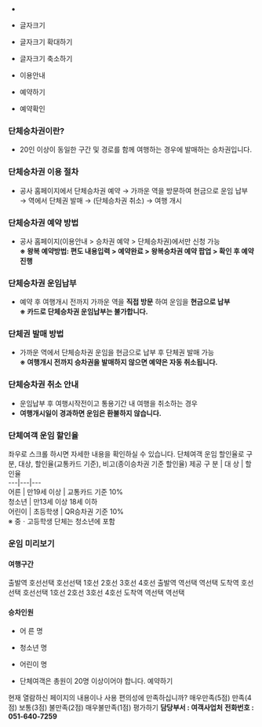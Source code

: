   * 

  * 글자크기
  * 글자크기 확대하기
  * 글자크기 축소하기


  * 이용안내
  * 예약하기
  * 예약확인


### 단체승차권이란?
  * 20인 이상이 동일한 구간 및 경로를 함께 여행하는 경우에 발매하는 승차권입니다.


### 단체승차권 이용 절차
  * 공사 홈페이지에서 단체승차권 예약 → 가까운 역을 방문하여 현금으로 운임 납부 → 역에서 단체권 발매 → (단체승차권 취소) → 여행 개시


### 단체승차권 예약 방법
  * 공사 홈페이지(이용안내 > 승차권 예약 > 단체승차권)에서만 신청 가능   
**※ 왕복 예약방법: 편도 내용입력 > 예약완료 > 왕복승차권 예약 팝업 > 확인 후 예약 진행**


### 단체승차권 운임납부
  * 예약 후 여행개시 전까지 가까운 역을 **직접 방문** 하여 운임을 **현금으로 납부  
※ 카드로 단체승차권 운임납부는 불가합니다.**


### 단체권 발매 방법
  * 가까운 역에서 단체승차권 운임을 현금으로 납부 후 단체권 발매 가능   
**※ 여행개시 전까지 승차권을 발매하지 않으면 예약은 자동 취소됩니다.**


### 단체승차권 취소 안내
  * 운임납부 후 여행시작전이고 통용기간 내 여행을 취소하는 경우
  * **여행개시일이 경과하면 운임은 환불하지 않습니다.**


### 단체여객 운임 할인율
좌우로 스크롤 하시면 자세한 내용을 확인하실 수 있습니다.
단체여객 운임 할인율로 구분, 대상, 할인율(교통카드 기준), 비고(종이승차권 기준 할인율) 제공 구 분 | 대 상 | 할인율  
---|---|---  
어른 | 만19세 이상 | 교통카드 기준 10%  
청소년 | 만13세 이상 18세 이하  
어린이 | 초등학생 | QR승차권 기준 10%  
※ 중ㆍ고등학생 단체는 청소년에 포함 
### 운임 미리보기
#### 여행구간
출발역 호선선택 호선선택 1호선 2호선 3호선 4호선 출발역 역선택 역선택 도착역 호선선택 호선선택 1호선 2호선 3호선 4호선 도착역 역선택 역선택
#### 승차인원
  * 어 른 명
  * 청소년 명
  * 어린이 명


* 단체여객은 총원이 20명 이상이어야 합니다.
예약하기 

현재 열람하신 페이지의 내용이나 사용 편의성에 만족하십니까?
     매우만족(5점)      만족(4점)      보통(3점)      불만족(2점)      매우불만족(1점) 평가하기
**담당부서 : 여객사업처**
**전화번호 : 051-640-7259**
